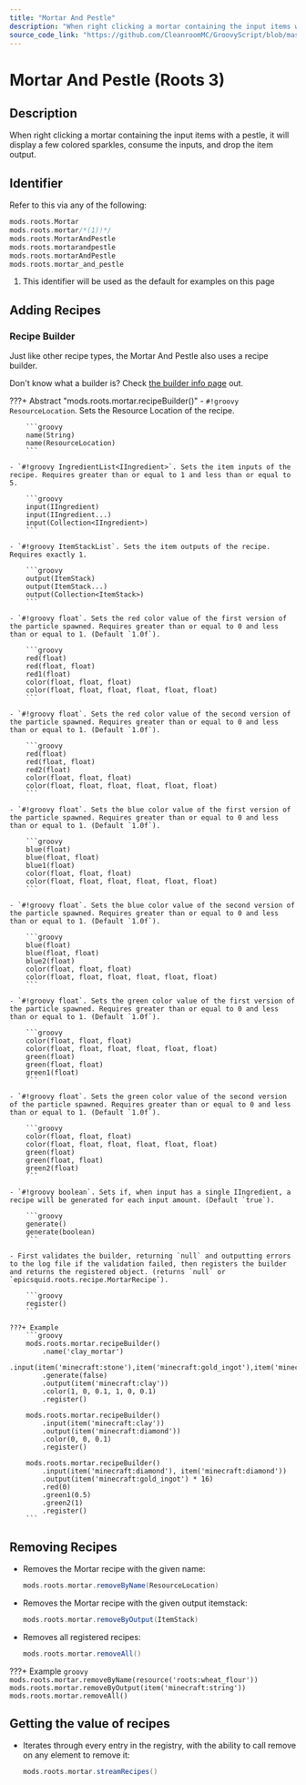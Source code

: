 ```yaml
---
title: "Mortar And Pestle"
description: "When right clicking a mortar containing the input items with a pestle, it will display a few colored sparkles, consume the inputs, and drop the item output."
source_code_link: "https://github.com/CleanroomMC/GroovyScript/blob/master/src/main/java/com/cleanroommc/groovyscript/compat/mods/roots/Mortar.java"
---
```


# Mortar And Pestle (Roots 3)

## Description

When right clicking a mortar containing the input items with a pestle, it will display a few colored sparkles, consume the inputs, and drop the item output.

## Identifier

Refer to this via any of the following:

```groovy hl_lines="2"
mods.roots.Mortar
mods.roots.mortar/*(1)!*/
mods.roots.MortarAndPestle
mods.roots.mortarandpestle
mods.roots.mortarAndPestle
mods.roots.mortar_and_pestle
```

1. This identifier will be used as the default for examples on this page

## Adding Recipes

### Recipe Builder

Just like other recipe types, the Mortar And Pestle also uses a recipe builder.

Don't know what a builder is? Check [the builder info page](../../../groovy/builder.md) out.

???+ Abstract "mods.roots.mortar.recipeBuilder()"
    - `#!groovy ResourceLocation`. Sets the Resource Location of the recipe.

        ```groovy
        name(String)
        name(ResourceLocation)
        ```

    - `#!groovy IngredientList<IIngredient>`. Sets the item inputs of the recipe. Requires greater than or equal to 1 and less than or equal to 5.

        ```groovy
        input(IIngredient)
        input(IIngredient...)
        input(Collection<IIngredient>)
        ```

    - `#!groovy ItemStackList`. Sets the item outputs of the recipe. Requires exactly 1.

        ```groovy
        output(ItemStack)
        output(ItemStack...)
        output(Collection<ItemStack>)
        ```

    - `#!groovy float`. Sets the red color value of the first version of the particle spawned. Requires greater than or equal to 0 and less than or equal to 1. (Default `1.0f`).

        ```groovy
        red(float)
        red(float, float)
        red1(float)
        color(float, float, float)
        color(float, float, float, float, float, float)
        ```

    - `#!groovy float`. Sets the red color value of the second version of the particle spawned. Requires greater than or equal to 0 and less than or equal to 1. (Default `1.0f`).

        ```groovy
        red(float)
        red(float, float)
        red2(float)
        color(float, float, float)
        color(float, float, float, float, float, float)
        ```

    - `#!groovy float`. Sets the blue color value of the first version of the particle spawned. Requires greater than or equal to 0 and less than or equal to 1. (Default `1.0f`).

        ```groovy
        blue(float)
        blue(float, float)
        blue1(float)
        color(float, float, float)
        color(float, float, float, float, float, float)
        ```

    - `#!groovy float`. Sets the blue color value of the second version of the particle spawned. Requires greater than or equal to 0 and less than or equal to 1. (Default `1.0f`).

        ```groovy
        blue(float)
        blue(float, float)
        blue2(float)
        color(float, float, float)
        color(float, float, float, float, float, float)
        ```

    - `#!groovy float`. Sets the green color value of the first version of the particle spawned. Requires greater than or equal to 0 and less than or equal to 1. (Default `1.0f`).

        ```groovy
        color(float, float, float)
        color(float, float, float, float, float, float)
        green(float)
        green(float, float)
        green1(float)
        ```

    - `#!groovy float`. Sets the green color value of the second version of the particle spawned. Requires greater than or equal to 0 and less than or equal to 1. (Default `1.0f`).

        ```groovy
        color(float, float, float)
        color(float, float, float, float, float, float)
        green(float)
        green(float, float)
        green2(float)
        ```

    - `#!groovy boolean`. Sets if, when input has a single IIngredient, a recipe will be generated for each input amount. (Default `true`).

        ```groovy
        generate()
        generate(boolean)
        ```

    - First validates the builder, returning `null` and outputting errors to the log file if the validation failed, then registers the builder and returns the registered object. (returns `null` or `epicsquid.roots.recipe.MortarRecipe`).

        ```groovy
        register()
        ```

    ???+ Example
        ```groovy
        mods.roots.mortar.recipeBuilder()
            .name('clay_mortar')
            .input(item('minecraft:stone'),item('minecraft:gold_ingot'),item('minecraft:stone'),item('minecraft:gold_ingot'),item('minecraft:stone'))
            .generate(false)
            .output(item('minecraft:clay'))
            .color(1, 0, 0.1, 1, 0, 0.1)
            .register()

        mods.roots.mortar.recipeBuilder()
            .input(item('minecraft:clay'))
            .output(item('minecraft:diamond'))
            .color(0, 0, 0.1)
            .register()

        mods.roots.mortar.recipeBuilder()
            .input(item('minecraft:diamond'), item('minecraft:diamond'))
            .output(item('minecraft:gold_ingot') * 16)
            .red(0)
            .green1(0.5)
            .green2(1)
            .register()
        ```



## Removing Recipes

- Removes the Mortar recipe with the given name:

    ```groovy
    mods.roots.mortar.removeByName(ResourceLocation)
    ```

- Removes the Mortar recipe with the given output itemstack:

    ```groovy
    mods.roots.mortar.removeByOutput(ItemStack)
    ```

- Removes all registered recipes:

    ```groovy
    mods.roots.mortar.removeAll()
    ```

???+ Example
    ```groovy
    mods.roots.mortar.removeByName(resource('roots:wheat_flour'))
    mods.roots.mortar.removeByOutput(item('minecraft:string'))
    mods.roots.mortar.removeAll()
    ```

## Getting the value of recipes

- Iterates through every entry in the registry, with the ability to call remove on any element to remove it:

    ```groovy
    mods.roots.mortar.streamRecipes()
    ```
